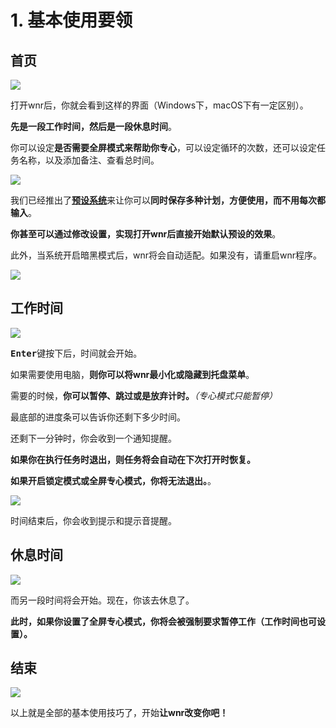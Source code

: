 # 1. 基本使用要领

## 首页

<img src="https://i.loli.net/2020/03/12/kD2d8bpWn6Oo1QF.png"/>

打开wnr后，你就会看到这样的界面（Windows下，macOS下有一定区别）。

**先是一段工作时间，然后是一段休息时间**。

你可以设定**是否需要全屏模式来帮助你专心**，可以设定循环的次数，还可以设定任务名称，以及添加备注、查看总时间。

<img src="https://i.loli.net/2020/03/12/J4erCvEh1Pt8LW2.png"/><br />

我们已经推出了[**预设系统**](./../settings/2-predefined-tasks-settings.md)来让你可以**同时保存多种计划，方便使用，而不用每次都输入**。

**你甚至可以通过修改设置，实现打开wnr后直接开始默认预设的效果**。

此外，当系统开启暗黑模式后，wnr将会自动适配。如果没有，请重启wnr程序。

<img src="https://i.loli.net/2020/03/12/mFB72qpUwzYuc8j.png"/><br />

## 工作时间

<img src="https://i.loli.net/2020/01/24/EWZHsJd6URNw45z.png"/><br />

<b><kbd>Enter</kbd></b>键按下后，时间就会开始。

如果需要使用电脑，**则你可以将wnr最小化或隐藏到托盘菜单**。

需要的时候，**你可以暂停、跳过或是放弃计时。***（专心模式只能暂停）*

最底部的进度条可以告诉你还剩下多少时间。

还剩下一分钟时，你会收到一个通知提醒。

**如果你在执行任务时退出，则任务将会自动在下次打开时恢复。**

**如果开启锁定模式或全屏专心模式，你将无法退出。**。

<img src="https://i.loli.net/2020/01/24/NlDh3i9MKCVrYGU.png"/><br />

时间结束后，你会收到提示和提示音提醒。

## 休息时间

<img src="https://i.loli.net/2020/01/24/lbAXnHIDUMgB9CZ.png"/><br />

而另一段时间将会开始。现在，你该去休息了。

**此时，如果你设置了全屏专心模式，你将会被强制要求暂停工作（工作时间也可设置）。**

## 结束

<img src="https://i.loli.net/2020/01/24/OfzoNYnQySVp6ev.png"/><br />

以上就是全部的基本使用技巧了，开始**让wnr改变你吧！**

